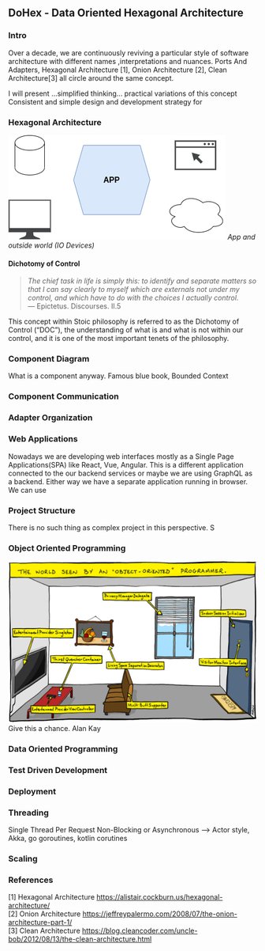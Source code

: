 ## DoHex - Data Oriented Hexagonal Architecture 

### Intro

Over a decade, we are continuously reviving a particular style of software architecture with different names ,interpretations and nuances. Ports And Adapters, Hexagonal Architecture [1], Onion Architecture [2], Clean Architecture[3] all circle around the same concept.  
 
I will present ...simplified thinking... practical variations of this concept
Consistent and simple design and development strategy for 
 
### Hexagonal Architecture
![Hex1](https://raw.githubusercontent.com/alicemunsal/dohex/master/diagrams/1.drawio.png)
*App and outside world (IO Devices)*

#### Dichotomy of Control

> *The chief task in life is simply this: to identify and separate matters so that I can say clearly to myself which are externals not under my control, and which have to do with the choices I actually control.*  
> — Epictetus. Discourses. II.5  

This concept within Stoic philosophy is referred to as the Dichotomy of Control (“DOC”), the understanding of what is and what is not within our control, and it is one of the most important tenets of the philosophy. 

### Component Diagram 

What is a component anyway. 
Famous blue book, Bounded Context

### Component Communication

### Adapter Organization

### Web Applications
Nowadays we are developing web interfaces mostly as a Single Page Applications(SPA) like React, Vue, Angular. This is a different application connected to the our backend services or maybe we are using GraphQL as a backend. Either way we have a separate application running in browser. We can use 

### Project Structure
There is no such thing as complex project in this perspective. S

### Object Oriented Programming
![OO Programmer](https://raw.githubusercontent.com/alicemunsal/dohex/master/diagrams/ooprogrammer.png)
Give this a chance.
Alan Kay 

### Data Oriented Programming

### Test Driven Development

### Deployment


### Threading
Single Thread Per Request
Non-Blocking or Asynchronous  --> Actor style, Akka, go goroutines, kotlin corutines

### Scaling

### References
[1] Hexagonal Architecture https://alistair.cockburn.us/hexagonal-architecture/  
[2] Onion Architecture https://jeffreypalermo.com/2008/07/the-onion-architecture-part-1/  
[3] Clean Architecture https://blog.cleancoder.com/uncle-bob/2012/08/13/the-clean-architecture.html  
<!--stackedit_data:
eyJoaXN0b3J5IjpbLTEwNzk5MjEyODMsLTEzNTYzMTcyNDcsLT
c4NjI4Mjc5LDE2OTA2NTA1NDgsLTM1Mjg4MjgzNywtMTY1NzIw
NTU1LC02NzIyMjI3MDQsMzYyOTA0Njk2LDQ4MjMyMDE0NiwtOT
I0NzMzNDYwLDk1NzI0MzMxMyw1MTA4MDgzNCwtNDQyNzM0NDc2
LC0xMDE1Njk5NDk1LDg0OTIwNzQxOSwtMTQyNDYxMjg5OCwyMT
EwNzE3ODM0LDY2Njc0Mzk0OCwzMzcxMzk0NzUsNTE2NTgzOTgy
XX0=
-->